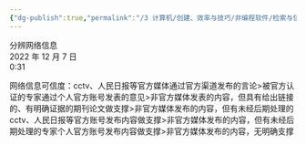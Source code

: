 ```yaml
---
{"dg-publish":true,"permalink":"/3 计算机/创建、效率与技巧/非编程软件/检索与信息获取/分辨网络信息/","title":"分辨网络信息"}
---
```



分辨网络信息  
2022 年 12 月 7 日  
0:31

网络信息可信度：cctv、人民日报等官方媒体通过官方渠道发布的言论\>被官方认证的专家通过个人官方账号发表的意见\>非官方媒体发表的内容，但具有给出链接的、有明确证据的期刊论文做支撑\>非官方媒体发布的内容，但有未经后期处理的 cctv、人民日报等官方账号发布内容做支撑\>非官方媒体发布的内容，但有未经后期处理的专家个人官方账号发布内容做支撑\>非官方媒体发布的内容，无明确支撑